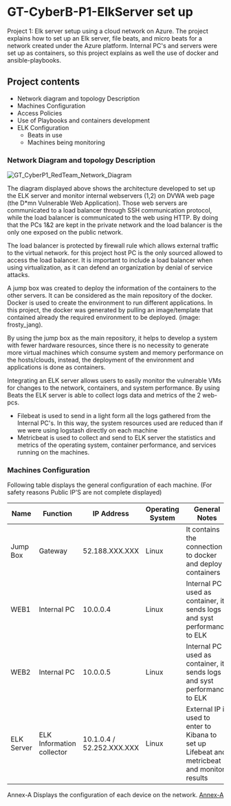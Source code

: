 # GT-CyberB-P1-ElkServer set up
Project 1: Elk server setup using a cloud network on Azure.
The project explains how to set up an Elk server, file beats, and micro beats for a network created under the Azure platform. 
Internal PC's and servers were set up as containers, so this project explains as well the use of docker and ansible-playbooks.

## Project contents
* Network diagram and topology Description
* Machines Configuration
* Access Policies
* Use of Playbooks and containers development
* ELK Configuration
  - Beats in use
  - Machines being monitoring

### Network Diagram and topology Description

![GT_CyberP1_RedTeam_Network_Diagram](https://user-images.githubusercontent.com/64491311/91365496-4760e380-e7cf-11ea-8b53-4214b6659153.png)

The diagram displayed above shows the architecture developed to set up the ELK server and monitor internal webservers (1,2) on DVWA web page (the D*mn Vulnerable Web Application). Those web servers are communicated to a load balancer through SSH communication protocol, while the load balancer is communicated to the web using HTTP. By doing that the PCs 1&2 are kept in the private network and the load balancer is the only one exposed on the public network.

The load balancer is protected by firewall rule which allows external traffic to the virtual network. for this project host PC is the only sourced allowed to access the load balancer. It is important to include a load balancer when using virtualization, as it can defend an organization by denial of service attacks.

A jump box was created to deploy the information of the containers to the other servers. It can be considered as the main repository of the docker. 
Docker is used to create the environment to run different applications. In this project, the docker was generated by pulling an image/template that contained already the required environment to be deployed. (image: frosty_jang).

By using the jump box as the main repository, it helps to develop a system with fewer hardware resources, since there is no necessity to generate more virtual machines which consume system and memory performance on the hosts/clouds, instead, the deployment of the environment and applications is done as containers.

Integrating an ELK server allows users to easily monitor the vulnerable VMs for changes to the network, containers, and system performance.
By using Beats the ELK server is able to collect logs data and metrics of the 2 web-pcs. 
* Filebeat is used to send in a light form all the logs gathered from the Internal PC's. In this way, the system resources used are reduced  than if we were  using logstash
  directly on each machine 
* Metricbeat is used to collect and send to ELK server the statistics and metrics of the operating system, container performance, and services running on the machines. 

### Machines Configuration
Following table displays the general configuration of each machine.  (For safety reasons Public IP'S are not complete displayed)

| Name           | Function             |      IP Address            | Operating System |                             General Notes                                     |
|--------------- |----------------------|----------------------------|------------------|-------------------------------------------------------------------------------|
| Jump Box       | Gateway              | 52.188.XXX.XXX             | Linux            |It contains the connection to docker and deploy containers                     |
| WEB1           | Internal PC          | 10.0.0.4                   | Linux            |Internal PC used as container, it sends logs and syst performance to ELK       |
| WEB2           | Internal PC          | 10.0.0.5                   | Linux            |Internal PC used as container, it sends logs and syst performance to ELK       |
| ELK Server     | ELK Information collector  | 10.1.0.4 / 52.252.XXX.XXX  | Linux      |External IP is used to enter to Kibana to set up Lifebeat and metricbeat and monitor results                                                                                                                                                                 |

Annex-A Displays the configuration of each device on the network.
[Annex-A](ANNEX-A.md)
